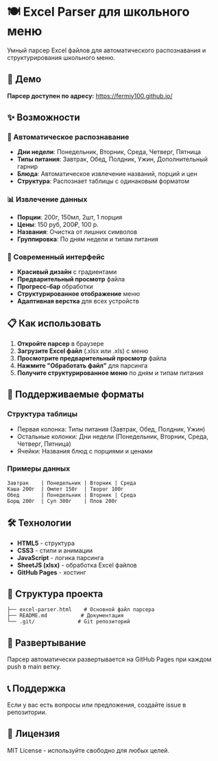 # 🍽️ Excel Parser для школьного меню

Умный парсер Excel файлов для автоматического распознавания и структурирования школьного меню.

## 🚀 Демо

**Парсер доступен по адресу:** https://fermiy100.github.io/

## ✨ Возможности

### 🎯 Автоматическое распознавание
- **Дни недели**: Понедельник, Вторник, Среда, Четверг, Пятница
- **Типы питания**: Завтрак, Обед, Полдник, Ужин, Дополнительный гарнир
- **Блюда**: Автоматическое извлечение названий, порций и цен
- **Структура**: Распознает таблицы с одинаковым форматом

### 📊 Извлечение данных
- **Порции**: 200г, 150мл, 2шт, 1 порция
- **Цены**: 150 руб, 200₽, 100 р.
- **Названия**: Очистка от лишних символов
- **Группировка**: По дням недели и типам питания

### 🎨 Современный интерфейс
- **Красивый дизайн** с градиентами
- **Предварительный просмотр** файла
- **Прогресс-бар** обработки
- **Структурированное отображение** меню
- **Адаптивная верстка** для всех устройств

## 📋 Как использовать

1. **Откройте парсер** в браузере
2. **Загрузите Excel файл** (.xlsx или .xls) с меню
3. **Просмотрите предварительный просмотр** файла
4. **Нажмите "Обработать файл"** для парсинга
5. **Получите структурированное меню** по дням и типам питания

## 📝 Поддерживаемые форматы

### Структура таблицы
- Первая колонка: Типы питания (Завтрак, Обед, Полдник, Ужин)
- Остальные колонки: Дни недели (Понедельник, Вторник, Среда, Четверг, Пятница)
- Ячейки: Названия блюд с порциями и ценами

### Примеры данных
```
Завтрак    | Понедельник | Вторник | Среда
Каша 200г  | Омлет 150г  | Творог 100г
Обед       | Понедельник | Вторник | Среда  
Борщ 200г  | Суп 300г    | Плов 200г
```

## 🛠 Технологии

- **HTML5** - структура
- **CSS3** - стили и анимации
- **JavaScript** - логика парсинга
- **SheetJS (xlsx)** - обработка Excel файлов
- **GitHub Pages** - хостинг

## 📁 Структура проекта

```
├── excel-parser.html    # Основной файл парсера
├── README.md           # Документация
└── .git/              # Git репозиторий
```

## 🚀 Развертывание

Парсер автоматически развертывается на GitHub Pages при каждом push в main ветку.

## 📞 Поддержка

Если у вас есть вопросы или предложения, создайте issue в репозитории.

## 📄 Лицензия

MIT License - используйте свободно для любых целей.
